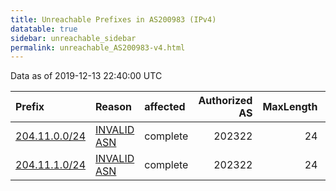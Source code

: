 ```yaml
---
title: Unreachable Prefixes in AS200983 (IPv4)
datatable: true
sidebar: unreachable_sidebar
permalink: unreachable_AS200983-v4.html
---
```


Data as of 2019-12-13 22:40:00 UTC


<div class="datatable-begin"></div>

| Prefix                                               | Reason                                                                                                | affected   |   Authorized AS |   MaxLength | Anchor                                         |   unreachable /24s |
|:-----------------------------------------------------|:------------------------------------------------------------------------------------------------------|:-----------|----------------:|------------:|:-----------------------------------------------|-------------------:|
| [204.11.0.0/24](https://stat.ripe.net/204.11.0.0/24) | [INVALID ASN](https://rpki-validator.ripe.net/announcement-preview?asn=AS200983&prefix=204.11.0.0/24) | complete   |          202322 |          24 | [RIPE](unreachable_RIPE_NCC_RPKI_Root-v4.html) |                  1 |
| [204.11.1.0/24](https://stat.ripe.net/204.11.1.0/24) | [INVALID ASN](https://rpki-validator.ripe.net/announcement-preview?asn=AS200983&prefix=204.11.1.0/24) | complete   |          202322 |          24 | [RIPE](unreachable_RIPE_NCC_RPKI_Root-v4.html) |                  1 |

<div class="datatable-end"></div>